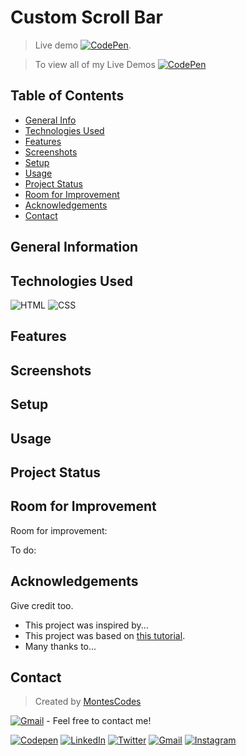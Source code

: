 # Custom Scroll Bar

<!-- > Outline a brief description of your project. -->

> Live demo [![CodePen](https://img.shields.io/badge/-Codepen-000000?style=for-the-badge&logo=codepen&logoColor=white)](https://codepen.io/montescodes/full/PoEoJOP). <!-- If you have the project hosted somewhere, include the link here. -->

<!-- > To view all of my Live Demos [_Click here_](https://codepen.io/montescodes). -->

> To view all of my Live Demos [![CodePen](https://img.shields.io/badge/-Codepen-000000?style=for-the-badge&logo=codepen&logoColor=white)](https://codepen.io/montescodes)

## Table of Contents

- [General Info](#general-information)
- [Technologies Used](#technologies-used)
- [Features](#features)
- [Screenshots](#screenshots)
- [Setup](#setup)
- [Usage](#usage)
- [Project Status](#project-status)
- [Room for Improvement](#room-for-improvement)
- [Acknowledgements](#acknowledgements)
- [Contact](#contact)
<!-- * [License](#license) -->

## General Information

<!-- - Provide general information about your project here.
- What problem does it (intend to) solve?
- What is the purpose of your project?
- Why did you undertake it? -->
<!-- You don't have to answer all the questions - just the ones relevant to your project. -->

## Technologies Used

<!-- - Tech 1 - version 1.0
- Tech 2 - version 2.0
- Tech 3 - version 3.0 -->

![HTML](https://img.shields.io/badge/-HTML5-E34F26?logo=html5&logoColor=white&style=for-the-badge)
![CSS](https://img.shields.io/badge/-CSS3-1572B6?logo=css3&logoColor=white&style=for-the-badge)

<!-- ![JavaScript](https://img.shields.io/badge/javascript-%23323330.svg?style=for-the-badge&logo=javascript&logoColor=%23F7DF1E)

![Bootstrap](https://img.shields.io/badge/-Bootstrap-7952B3?logo=bootstrap&logoColor=white&style=for-the-badge) -->

## Features

<!-- List the ready features here:

- Awesome feature 1
- Awesome feature 2
- Awesome feature 3 -->

## Screenshots

<!-- ![Example screenshot](./img/screenshot.png) -->

<!-- If you have screenshots you'd like to share, include them here. -->

## Setup

<!-- What are the project requirements/dependencies? Where are they listed? A requirements.txt or a Pipfile.lock file perhaps? Where is it located?

Proceed to describe how to install / setup one's local environment / get started with the project. -->

## Usage

<!-- How does one go about using it?
Provide various use cases and code examples here.

`write-your-code-here` -->

## Project Status

<!-- Project is: _in progress_ / _complete_ / _no longer being worked on_. If you are no longer working on it, provide reasons why. -->

## Room for Improvement

<!-- Include areas you believe need improvement / could be improved. Also add TODOs for future development. -->

Room for improvement:

<!-- - Improvement to be done 1
- Improvement to be done 2 -->

To do:

<!-- - Feature to be added 1
- Feature to be added 2 -->

## Acknowledgements

Give credit too.

- This project was inspired by...
- This project was based on [this tutorial](https://www.example.com).
- Many thanks to...

## Contact

> Created by [MontesCodes](https://www.MontiesKelly.com)

[![Gmail](https://img.shields.io/badge/-Gmail-EA4335?style=for-the-badge&logo=gmail&logoColor=white)](mailto:MontiesWebDev@gmail.com) - Feel free to contact me!

<!-- > - [@Montes_Codes](https://twitter.com/Montes_Codes) - Twitter

> - [@Montes Codes](https://www.facebook.com/profile.php?id=100071847249130) - FaceBook

> - [@TezCodes](https://www.reddit.com/user/TezCodes/) - Reddit

> - [![LinkedIn](https://img.shields.io/badge/LinkedIn-0077B5?style=for-the-badge&logo=linkedin&logoColor=white)](https://www.linkedin.com/in/monties-kelly-95827721a/)
> - [@Montes_Codes](https://www.instagram.com/montes_codes/) -> Instagram -->

<p>
    <a href="https://codepen.io/montescodes" target="_blank"><img alt="Codepen" src="https://img.shields.io/badge/-Codepen-000000?style=for-the-badge&logo=codepen&logoColor=white" /></a>
  <a href="https://www.linkedin.com/in/monties-kelly-95827721a/" target="_blank"><img alt="LinkedIn" src="https://img.shields.io/badge/-Linkedin-%230077B5.svg?&style=for-the-badge&logo=linkedin&logoColor=white" /></a>
   <a href="https://twitter.com/Montes_Codes" target="_blank"><img alt="Twitter" src="https://img.shields.io/badge/-Twitter-1DA1F2?style=for-the-badge&logo=Twitter&logoColor=white" /></a>
  <a href="mailto:MontiesWebDev@gmail.com" target="_blank"><img alt="Gmail" src="https://img.shields.io/badge/-Gmail-EA4335?style=for-the-badge&logo=gmail&logoColor=white" /></a>
  <a href="https://www.instagram.com/montes_codes/" target="_blank"><img alt="Instagram" src="https://img.shields.io/badge/-Instagram-E4405F?style=for-the-badge&logo=instagram&logoColor=white" /></a>
</p>

<!-- Optional -->
<!-- ## License -->
<!-- This project is open source and available under the [... License](). -->

<!-- You don't have to include all sections - just the one's relevant to your project -->
